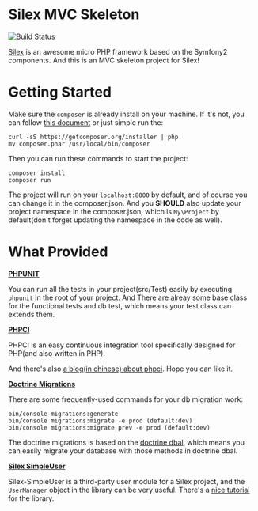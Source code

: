 # Silex MVC Skeleton

[![Build Status](https://travis-ci.org/chxj1992/Silex-MVC-Skeleton.svg?branch=master)](https://travis-ci.org/chxj1992/Silex-MVC-Skeleton) 

[Silex](http://silex.sensiolabs.org/documentation) is an awesome micro PHP framework based on the Symfony2 components. And this is an MVC skeleton project for Silex!


# Getting Started

Make sure the `composer` is already install on your machine. If it's not, you can follow [this document](https://getcomposer.org/doc/00-intro.md) or just simple run the:

    curl -sS https://getcomposer.org/installer | php
    mv composer.phar /usr/local/bin/composer


Then you can run these commands to start the project:

    composer install
    composer run

The project will run on your `localhost:8000` by default, and of course you can change it in the composer.json. And you **SHOULD** also update your project namespace in the composer.json, which is `My\Project` by default(don't forget updating the namespace in the code as well).


# What Provided

**[PHPUNIT](https://phpunit.de)**

You can run all the tests in your project(src/Test) easily by executing `phpunit` in the root of your project. And There are alreay some base class for the functional tests and db test, which means your test class can extends them.


**[PHPCI](https://www.phptesting.org)**

PHPCI is an easy continuous integration tool specifically designed for PHP(and also written in PHP).

And there's also [a blog(in chinese) about phpci](http://blog.chxj.name/php-continuous-integration-phpci/). Hope you can like it.
    

**[Doctrine Migrations](http://docs.doctrine-project.org/projects/doctrine-migrations/en/latest/reference/introduction.html)**

There are some frequently-used commands for your db migration work:

    bin/console migrations:generate
    bin/console migrations:migrate -e prod (default:dev)
    bin/console migrations:migrate prev -e prod (default:dev)
    
The doctrine migrations is based on the [doctrine dbal](http://docs.doctrine-project.org/projects/doctrine-dbal/en/latest/reference/schema-representation.html), which means you can easily migrate your database with those methods in doctrine dbal.


**[Silex SimpleUser](https://github.com/jasongrimes/silex-simpleuser)**

Silex-SimpleUser is a third-party user module for a Silex project, and the `UserManager` object in the library can be very useful. There's a [nice tutorial](http://www.jasongrimes.org/2014/09/simple-user-management-in-silex/) for the library.
